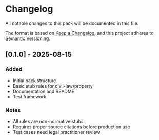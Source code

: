 # Changelog

All notable changes to this pack will be documented in this file.

The format is based on [Keep a Changelog](https://keepachangelog.com/en/1.0.0/),
and this project adheres to [Semantic Versioning](https://semver.org/spec/v2.0.0.html).

## [0.1.0] - 2025-08-15

### Added
- Initial pack structure
- Basic stub rules for civil-law/property
- Documentation and README
- Test framework

### Notes
- All rules are non-normative stubs
- Requires proper source citations before production use
- Test cases need legal practitioner review
